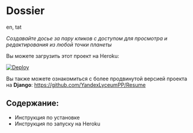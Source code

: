 # Dossier

en, tat

_Создавайте досье за пару кликов с доступом для просмотра и редактирования
из любой точки планеты_

Вы можете загрузить этот проект на Heroku:

[![Deploy](https://www.herokucdn.com/deploy/button.png)](https://heroku.com/deploy)

Вы также можете ознакомиться с более продвинутой версией проекта на **Django**:
https://github.com/YandexLyceumPP/Resume

## Содержание:
* Инструкция по установке
* Инструкция по запуску на Heroku
